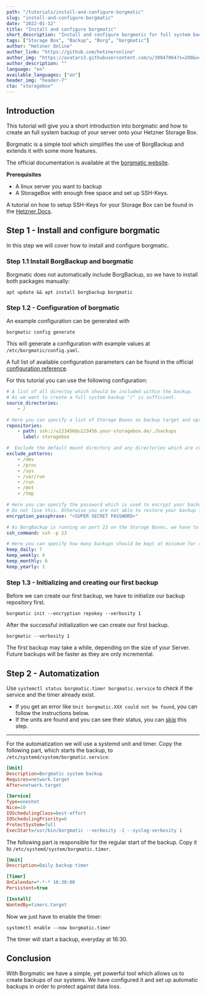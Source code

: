 ```yaml
---
path: "/tutorials/install-and-configure-borgmatic"
slug: "install-and-configure-borgmatic"
date: "2022-01-12"
title: "Install and configure borgmatic"
short_description: "Install and configure borgmatic for full system backups."
tags: ["Storage Box", "Backup", "Borg", "borgmatic"]
author: "Hetzner Online"
author_link: "https://github.com/hetzneronline"
author_img: "https://avatars3.githubusercontent.com/u/30047064?s=200&v=4"
author_description: ""
language: "en"
available_languages: ["en"]
header_img: "header-7"
cta: "storagebox"
---
```


## Introduction

This tutorial will give you a short introduction into borgmatic and how to create an full system backup of your server onto your Hetzner Storage Box.

Borgmatic is a simple tool which simplifies the use of BorgBackup and extends it with some more features.

The official documentation is available at the [borgmatic website](https://torsion.org/borgmatic/).

**Prerequisites**

 * A linux server you want to backup
 * A StorageBox with enough free space and set up SSH-Keys.

A tutorial on how to setup SSH-Keys for your Storage Box can be found in the [Hetzner Docs](https://docs.hetzner.com/storage/storage-box/backup-space-ssh-keys).

## Step 1 - Install and configure borgmatic

In this step we will cover how to install and configure borgmatic.

### Step 1.1  Install BorgBackup and borgmatic

Borgmatic does not automatically include BorgBackup, so we have to install both packages manually:

```shell
apt update && apt install borgbackup borgmatic
```

### Step 1.2 - Configuration of borgmatic

An example configuration can be generated with

```shell
borgmatic config generate
```

This will generate a configuration with example values at `/etc/borgmatic/config.yaml`.

A full list of available configuration parameters can be found in the official [configuration reference](https://torsion.org/borgmatic/docs/reference/configuration/).

For this tutorial you can use the following configuration:

```yaml
# A list of all directoy which should be included within the backup.
# As we want to create a full system backup "/" is sufficient.
source_directories:
    - /

# Here you can specify a list of Storage Boxes as backup target and optional labels
repositories:
    - path: ssh://u123456@u123456.your-storagebox.de/./backups
      label: storagebox

#  Exclude the default mount directory and any directories which are created at runtime.
exclude_patterns:
    - /dev
    - /proc
    - /sys
    - /var/run
    - /run
    - /mnt
    - /tmp

# Here you can specify the password which is used to encrypt your backups. This is _not_ your Storage Box password.
# Do not lose this. Otherwise you are not able to restore your backup later.
encryption_passphrase: "<SUPER SECRET PASSWORD>"

# As BorgBackup is running on port 23 on the Storage Boxes, we have to overwrite the default ssh command in order to specify a port.
ssh_command: ssh -p 23

# Here you can specify how many backups should be kept at minimum for the specified time frame.
keep_daily: 7
keep_weekly: 4
keep_monthly: 6
keep_yearly: 1
```

### Step 1.3 - Initializing and creating our first backup

Before we can create our first backup, we have to initialize our backup repository first.

```shell
borgmatic init --encryption repokey --verbosity 1
```

After the successful initialization we can create our first backup.

```shell
borgmatic --verbosity 1
```

The first backup may take a while, depending on the size of your Server.
Future backups will be faster as they are only incremental.

## Step 2 - Automatization

Use `systemctl status borgmatic.timer borgmatic.service` to check if the service and the timer already exist.

- If you get an error like `Unit borgmatic.XXX could not be found`, you can follow the instructions below.
- If the units are found and you can see their status, you can <u>skip</u> this step.

-------

For the automatization we will use a systemd unit and timer.
Copy the following part, which starts the backup, to `/etc/systemd/system/borgmatic.service`:

```ini
[Unit]
Description=Borgmatic system backup
Requires=network.target
After=network.target

[Service]
Type=oneshot
Nice=10
IOSchedulingClass=best-effort
IOSchedulingPriority=6
ProtectSystem=full
ExecStart=/usr/bin/borgmatic --verbosity -1 --syslog-verbosity 1
```

The following part is responsible for the regular start of the backup.
Copy it to `/etc/systemd/system/borgmatic.timer`.

```ini
[Unit]
Description=Daily backup timer

[Timer]
OnCalendar=*-*-* 16:30:00
Persistent=true

[Install]
WantedBy=timers.target
```

Now we just have to enable the timer:

```shell
systemctl enable --now borgmatic.timer
```

The timer will start a backup, everyday at 16:30.

## Conclusion

With Borgmatic we have a simple, yet powerful tool which allows us to create backups of our systems.
We have configured it and set up automatic backups in order to protect against data loss.
